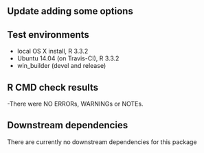 Update adding some options
--------------------------

Test environments
-----------------

-   local OS X install, R 3.3.2
-   Ubuntu 14.04 (on Travis-CI), R 3.3.2
-   win\_builder (devel and release)

R CMD check results
-------------------

-There were NO ERRORs, WARNINGs or NOTEs.

Downstream dependencies
-----------------------

There are currently no downstream dependencies for this package
